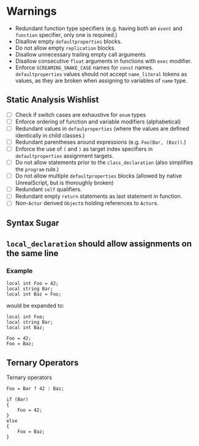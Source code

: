 # Warnings

* Redundant function type specifiers (e.g. having both an `event` and `function` specifier, only one is required.)
* Disallow empty `defaultproperties` blocks.
* Do not allow empty `replication` blocks.
* Disallow unnecessary trailing empty call arguments
* Disallow consecutive `float` arguments in functions with `exec` modifier.
* Enforce `SCREAMING_SNAKE_CASE` names for `const` names.
 `defaultproperties` values should not accept `name_literal` tokens as values, as they are broken when assigning to variables of `name` type.

## Static Analysis Wishlist

* [ ] Check if switch cases are exhaustive for `enum` types
* [ ] Enforce ordering of function and variable modifiers (alphabetical)
* [ ] Redundant values in `defaulproperties` (where the values are defined identically in child classes.)
* [ ] Redundant parentheses around expressions (e.g. `Foo(Bar, (Baz))`.)
* [ ] Enforce the use of `(` and `)` as target index specifiers in `defaultproperties` assignment targets.
* [ ] Do not allow statements prior to the `class_declaration` (also simplifies the `program` rule.)
* [ ] Do not allow multiple `defaultproperties` blocks (allowed by native UnrealScript, but is thoroughly broken)
* [ ] Redundant `self` qualifiers.
* [ ] Redundant empty `return` statements as last statement in function.
* [ ] Non-`Actor` derived `Object`s holding references to `Actor`s.

## Syntax Sugar

## `local_declaration` should allow assignments on the same line

### Example

```unrealscript
local int Foo = 42;
local string Bar;
local int Baz = Foo;
```

would be expanded to:

```unrealscript
local int Foo;
local string Bar;
local int Baz;

Foo = 42;
Foo = Baz;
```

## Ternary Operators

Ternary operators

```unrealscript
Foo = Bar ? 42 : Baz;
```

```unrealscript
if (Bar)
{
    Foo = 42;
}
else
{
    Foo = Baz;
}
```
